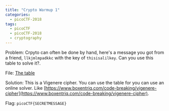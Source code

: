 ```yaml
---
title: "Crypto Warmup 1"
categories:
  - picoCTF-2018
tags:
  - picoCTF
  - picoCTF-2018
  - cryptography
---
```


Problem: Crpyto can often be done by hand, here's a message you got from a friend, ```llkjmlmpadkkc``` with the key of ```thisisalilkey```. Can you use this table to solve it?.

File: [The table](https://github.com/Yorzaren/ctf/raw/master/picoCTF-2018/problem-files/crypto-warmup-1.txt "Download file")

Solution: This is a Vigenere cipher. You can use the table for you can use an online solver. Like [https://www.boxentriq.com/code-breaking/vigenere-cipher](https://www.boxentriq.com/code-breaking/vigenere-cipher).

Flag: ```picoCTF{SECRETMESSAGE}```